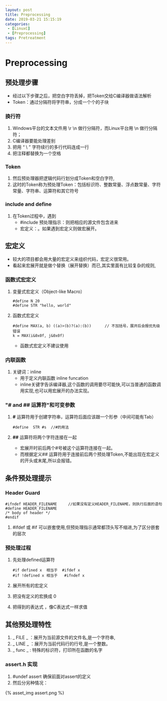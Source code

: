 ```yaml
---
layout: post
title: Preprocessing
date: 2019-03-21 15:15:19
categories:
 - [LinuxC]
 - [Preprocessing]
tags: Pretreatment
---
```


# Preprocessing

## 预处理步骤

+ 经过以下步骤之后，把空白字符丢掉，把Token交给C编译器做语法解析
+ Token：通过分隔符将字符串，分成一个个的子块

### 换行符

1. Windows平台的文本文件用 \r \n 做行分隔符，而Linux平台用 \n 做行分隔符；
2. C编译器要能处理差别
3. 把用 “ \ ” 字符续行的多行代码连成一行
4. 把注释都替换为一个空格

### Token

1. 然后预处理器把逻辑代码行划分成Token和空白字符,
2. 这时的Token称为预处理Token：包括标识符、整数常量、浮点数常量、字符常量、字符串、运算符和其它符号

### include and define

1. 在Token过程中，遇到
   + #include 预处理指示：则把相应的源文件包含进来
   + 宏定义：。如果遇到宏定义则做宏展开。

## 宏定义

+ 较大的项目都会用大量的宏定义来组织代码，宏定义很常用。
+ 看起来宏展开就是做个替换（展开替换）而已,其实里面有比较复杂的规则,

### 函数式宏定义

1. 变量式宏定义（Object-like Macro）

   ```
   #define N 20
   #define STR "hello, world"
   ```

2. 函数式宏定义

   ```
   #define MAX(a, b) ((a)>(b)?(a):(b))		// 不加括号，展开后会报优先级错误
   k = MAX(i&0x0f, j&0x0f)
   ```

   + 函数式宏定义不建议使用


### 内联函数

1. 关键词：inline
   + 用于定义内联函数 inline funcation
   + inline关键字告诉编译器,这个函数的调用要尽可能快,可以当普通的函数调用实现,也可以用宏展开的办法实现。

### "# and ## 运算符"和可变参数

1. **#** 运算符用于创建字符串，运算符后面应该跟一个形参（中间可能有Tab）

   ```
   #define	STR #s	//#的用法
   ```

2. **##** 运算符将两个字符连接在一起 

   + 宏展开时前后两个#号被这个运算符连接在一起。
   + 而根据定义## 运算符用于连接前后两个预处理Token,不能出现在宏定义的开头或末尾,所以会报错。



## 条件预处理提示

### Header Guard

```
#ifndef HEADER_FILENAME		//如果没有定义HEADER_FILENAME，则执行后面的语句
#define HEADER_FILENAME
/* body of header */
#endif

```

1. #ifdef 或 #if 可以嵌套使用,但预处理指示通常都顶头写不缩进,为了区分嵌套的层次

### 预处理过程

1. 先处理defined运算符

   ```
   #if defined x  相当于  #ifdef x
   #if !defined x 相当于	#ifndef x
   ```

2. 展开所有的宏定义

3. 把没有定义的宏换成 0

4. 把得到的表达式 ，像C表达式一样求值

## 其他预处理特性

1. _ FILE _  ：展开为当前源文件的文件名,是一个字符串,
2. _ LINE _  ：展开为当前代码行的行号,是一个整数。
3. _ func _   :  特殊的标识符，打印所在函数的名字

### assert.h 实现

1. #undef assert 确保前面对assert的定义
2. 然后分另种情况：

{% asset_img assert.png %}